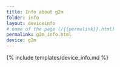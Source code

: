 ```yaml
---
title: Info about g2m
folder: info
layout: deviceinfo
# name of the page (/{{permalink}}.html)
permalink: g2m_info.html
device: g2m
---
```

{% include templates/device_info.md %}
